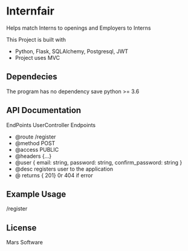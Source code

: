 # Internfair

Helps match Interns to openings and Employers to Interns

This Project is built with
- Python, Flask, SQLAlchemy, Postgresql, JWT
- Project uses MVC

## Dependecies

The program has no dependency save python >= 3.6


## API Documentation

EndPoints
UserController Endpoints
- @route /register
- @method POST
- @access PUBLIC
- @headers {...}
- @user {
        email: string,
        password: string,
        confirm_password: string
    }
- @desc 
    registers user to the application
- @ returns {
    201} 0r 404 if error

## Example Usage

/register

## License

Mars Software





